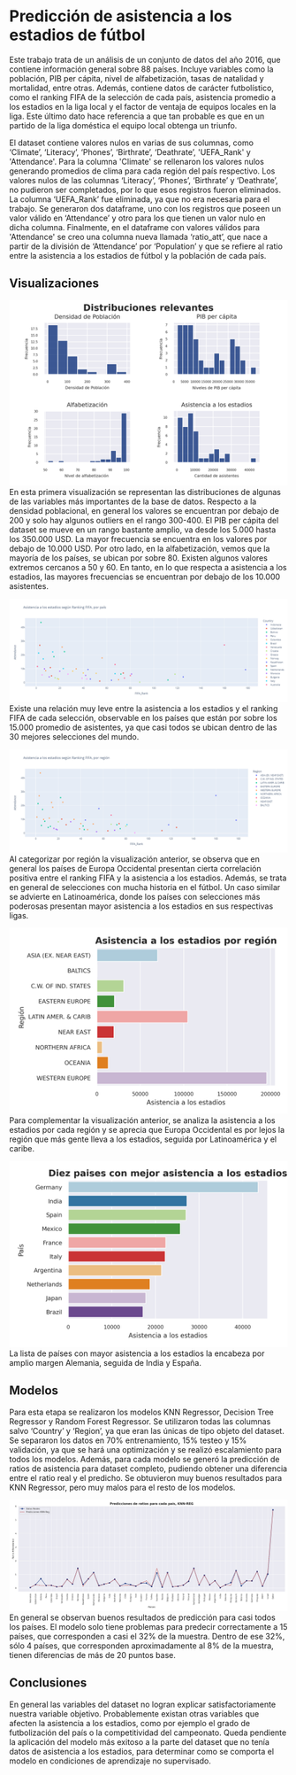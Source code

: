 # Predicción de asistencia a los estadios de fútbol
Este trabajo trata de un análisis de un conjunto de datos del año 2016, que contiene información general sobre 88 países. Incluye variables como la población, PIB per cápita, nivel de alfabetización, tasas de natalidad y mortalidad, entre otras. Además, contiene datos de carácter futbolístico, como el ranking FIFA de la selección de cada país, asistencia promedio a los estadios en la liga local y el factor de ventaja de equipos locales en la liga. Este último dato hace referencia a que tan probable es que en un partido de la liga doméstica el equipo local obtenga un triunfo.

El dataset contiene valores nulos en varias de sus columnas, como ‘Climate’, ‘Literacy’, ‘Phones’, ‘Birthrate’, ‘Deathrate’, 'UEFA_Rank' y 'Attendance'. 
Para la columna 'Climate' se rellenaron los valores nulos generando promedios de clima para cada región del país respectivo. Los valores nulos de las columnas ‘Literacy’, ‘Phones’, ‘Birthrate’ y ‘Deathrate’, no pudieron ser completados, por lo que esos registros fueron eliminados. La columna ‘UEFA_Rank’ fue eliminada, ya que no era necesaria para el trabajo.
Se generaron dos dataframe, uno con los registros que poseen un valor válido en ‘Attendance’ y otro para los que tienen un valor nulo en dicha columna.
Finalmente, en el dataframe con valores válidos para 'Attendance' se creo una columna nueva llamada ‘ratio_att’, que nace a partir de la división de ‘Attendance’ por ‘Population’ y que se refiere al ratio entre la asistencia a los estadios de fútbol y la población de cada país.

## Visualizaciones
![Image](https://github.com/DanielRios1/stadium-attendance/blob/main/dist_relev.png)
En esta primera visualización se representan las distribuciones de algunas de las variables más importantes de la base de datos.
Respecto a la densidad poblacional, en general los valores se encuentran por debajo de 200 y solo hay algunos outliers en el rango 300-400.
El PIB per cápita del dataset se mueve en un rango bastante amplio, va desde los 5.000 hasta los 350.000 USD. La mayor frecuencia se encuentra en los valores por debajo de 10.000 USD.
Por otro lado, en la alfabetización, vemos que la mayoría de los países, se ubican por sobre 80. Existen algunos valores extremos cercanos a 50 y 60.
En tanto, en lo que respecta a asistencia a los estadios, las mayores frecuencias se encuentran por debajo de los 10.000 asistentes.

![Image](https://github.com/DanielRios1/stadium-attendance/blob/main/asistvsfifa-pais%20(2).png)
Existe una relación muy leve entre la asistencia a los estadios y el ranking FIFA de cada selección, observable en los países que están por sobre los 15.000 promedio de asistentes, ya que casi todos se ubican dentro de las 30 mejores selecciones del mundo.

![Image](https://github.com/DanielRios1/stadium-attendance/blob/main/asistvsfifa-region.png)
Al categorizar por región la visualización anterior, se observa que en general los países de Europa Occidental presentan cierta correlación positiva entre el ranking FIFA y la asistencia a los estadios. Además, se trata en general de selecciones con mucha historia en el fútbol.
Un caso similar se advierte en Latinoamérica, donde los países con selecciones más poderosas presentan mayor asistencia a los estadios en sus respectivas ligas.

![Image](https://github.com/DanielRios1/stadium-attendance/blob/main/asistxregion%20(1).png)
Para complementar la visualización anterior, se analiza la asistencia a los estadios por cada región y se aprecia que Europa Occidental es por lejos la región que más gente lleva a los estadios, seguida por Latinoamérica y el caribe.

![Image](https://github.com/DanielRios1/stadium-attendance/blob/main/asistxpais%20(1).png)
La lista de países con mayor asistencia a los estadios la encabeza por amplio margen Alemania, seguida de India y España.

## Modelos
Para esta etapa se realizaron los modelos KNN Regressor, Decision Tree Regressor y Random Forest Regressor.
Se utilizaron todas las columnas salvo ‘Country’ y ‘Region’, ya que eran las únicas de tipo objeto del dataset.
Se separaron los datos en 70% entrenamiento, 15% testeo y 15% validación, ya que se hará una optimización y se realizó escalamiento para todos los modelos.
Además, para cada modelo se generó la predicción de ratios de asistencia para dataset completo, pudiendo obtener una diferencia entre el ratio real y el predicho.
Se obtuvieron muy buenos resultados para KNN Regressor, pero muy malos para el resto de los modelos.

![Image](https://github.com/DanielRios1/stadium-attendance/blob/main/predict-knn%20(1).png)
En general se observan buenos resultados de predicción para casi todos los países. El modelo solo tiene problemas para predecir correctamente a 15 países, que corresponden a casi el 32% de la muestra. Dentro de ese 32%, sólo 4 países, que corresponden aproximadamente al 8% de la muestra, tienen diferencias de más de 20 puntos base.

## Conclusiones
En general las variables del dataset no logran explicar satisfactoriamente nuestra variable objetivo. Probablemente existan otras variables que afecten la asistencia a los estadios, como por ejemplo el grado de futbolización del país o la competitividad del campeonato.
Queda pendiente la aplicación del modelo más exitoso a la parte del dataset que no tenía datos de asistencia a los estadios, para determinar como se comporta el modelo en condiciones de aprendizaje no supervisado.
